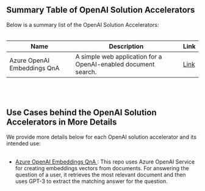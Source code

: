 ## Summary Table of OpenAI Solution Accelerators
Below is a summary list of the OpenAI Solution Accelerators:
<br/>
<br/>

| Name      | Description   | Link   |
| ----------- | ----------- | ----------- |
| Azure OpenAI Embeddings QnA | A simple web application for a OpenAI-enabled document search. | [Link](https://github.com/ruoccofabrizio/azure-open-ai-embeddings-qna)

<br/>
<br/>

## Use Cases behind the OpenAI Solution Accelerators in More Details

We provide more details below for each OpenAI solution accelerator and its intended use:
<br/><br/>

- [Azure OpenAI Embeddings QnA ](https://github.com/ruoccofabrizio/azure-open-ai-embeddings-qna): This repo uses Azure OpenAI Service for creating embeddings vectors from documents. For answering the question of a user, it retrieves the most relevant document and then uses GPT-3 to extract the matching answer for the question. 
<br/><br/>
